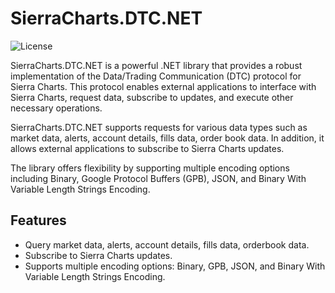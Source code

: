 # SierraCharts.DTC.NET
![License](https://img.shields.io/badge/license-MIT-blue)

SierraCharts.DTC.NET is a powerful .NET library that provides a robust implementation of the Data/Trading Communication (DTC) protocol for Sierra Charts. This protocol enables external applications to interface with Sierra Charts, request data, subscribe to updates, and execute other necessary operations.

SierraCharts.DTC.NET supports requests for various data types such as market data, alerts, account details, fills data, order book data. In addition, it allows external applications to subscribe to Sierra Charts updates.

The library offers flexibility by supporting multiple encoding options including Binary, Google Protocol Buffers (GPB), JSON, and Binary With Variable Length Strings Encoding.

## Features

- Query market data, alerts, account details, fills data, orderbook data.
- Subscribe to Sierra Charts updates.
- Supports multiple encoding options: Binary, GPB, JSON, and Binary With Variable Length Strings Encoding.

